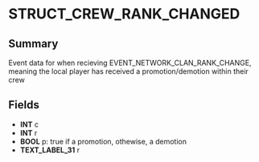 # STRUCT_CREW_RANK_CHANGED

## Summary
Event data for when recieving EVENT_NETWORK_CLAN_RANK_CHANGE, meaning the local player has received a promotion/demotion within their crew

## Fields
* **INT** c
* **INT** r
* **BOOL** p: true if a promotion, othewise, a demotion
* **TEXT_LABEL_31** r
